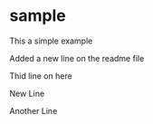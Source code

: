 # sample
This a simple example

Added a new line on the readme file

Thid line on here

New Line 

Another Line
